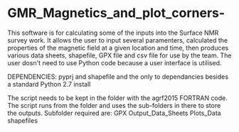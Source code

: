 # GMR_Magnetics_and_plot_corners-
This software is for calculating some of the inputs into the Surface NMR survey work.
It allows the user to input several paramenters, calculated the properties of the magnetic field at a given 
location and time, then produces various data sheets, shapefile, GPX file and csv file for use by the team.
The user dosn't need to use Python code because a user interface is utilised.


DEPENDENCIES:
    pyprj and shapefile and the only to dependancies besides a standard Python 2.7 install
    
The script needs to be kept in the folder with the agrf2015 FORTRAN code.
The script runs from the folder and uses the sub-folders in there to store the outputs. 
Subfolder required are:
    GPX
    Output_Data_Sheets
    Plots_Data
    shapefiles
    
 
